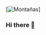 [![Montañas](https://miro.medium.com/max/1200/1*008eIu9lG7QVmhGNNy9RpA.jpeg)]

### Hi there 👋

<!--
**victor64bm/victor64bm** is a ✨ _special_ ✨ repository because its `README.md` (this file) appears on your GitHub profile.

Here are some ideas to get you started:

- 🔭 I’m currently working on ...
- 🌱 I’m currently learning ...
- 👯 I’m looking to collaborate on ...
- 🤔 I’m looking for help with ...
- 💬 Ask me about ...
- 📫 How to reach me: ...
- 😄 Pronouns: ...
- ⚡ Fun fact: ...
-->
